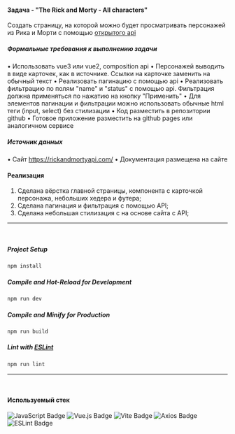 #### Задача - "The Rick and Morty - All characters"

Создать страницу, на которой можно будет просматривать персонажей из Рика и Морти с помощью [открытого api](https://rickandmortyapi.com/)

##### Формальные требования к выполнению задачи

• Использовать vue3 или vue2, composition api
• Персонажей выводить в виде карточек, как в источнике. Ссылки на карточке заменить на обычный текст
• Реализовать пагинацию с помощью api
• Реализовать фильтрацию по полям "name" и "status" с помощью api. Фильтрация должна применяться по
нажатию на кнопку "Применить"
• Для элементов пагинации и фильтрации можно использовать обычные html теги (input, select) без
стилизации
• Код разместить в репозитории github
• Готовое приложение разместить на github pages или аналогичном сервисе

##### Источник данных

• Сайт https://rickandmortyapi.com/
• Документация размещена на сайте
<br/>

#### Реализация

1. Сделана вёрстка главной страницы, компонента с карточкой персонажа, небольших хедера и футера;
2. Сделана пагинация и фильтрация с помощью API;
3. Сделана небольшая стилизация с на основе сайта с API;

---

<br/>

##### Project Setup

```sh
npm install
```

##### Compile and Hot-Reload for Development

```sh
npm run dev
```

##### Compile and Minify for Production

```sh
npm run build
```

##### Lint with [ESLint](https://eslint.org/)

```sh
npm run lint
```

---

<br/>

#### Используемый стек

![JavaScript Badge](https://img.shields.io/badge/JavaScript-F7DF1E?logo=javascript&logoColor=000&style=flat-square) ![Vue.js Badge](https://img.shields.io/badge/Vue.js-4FC08D?logo=vuedotjs&logoColor=fff&style=flat-square) ![Vite Badge](https://img.shields.io/badge/Vite-646CFF?logo=vite&logoColor=fff&style=flat-square) ![Axios Badge](https://img.shields.io/badge/Axios-5A29E4?logo=axios&logoColor=fff&style=flat-square)![ESLint Badge](https://img.shields.io/badge/ESLint-4B32C3?logo=eslint&logoColor=fff&style=flat-square)
